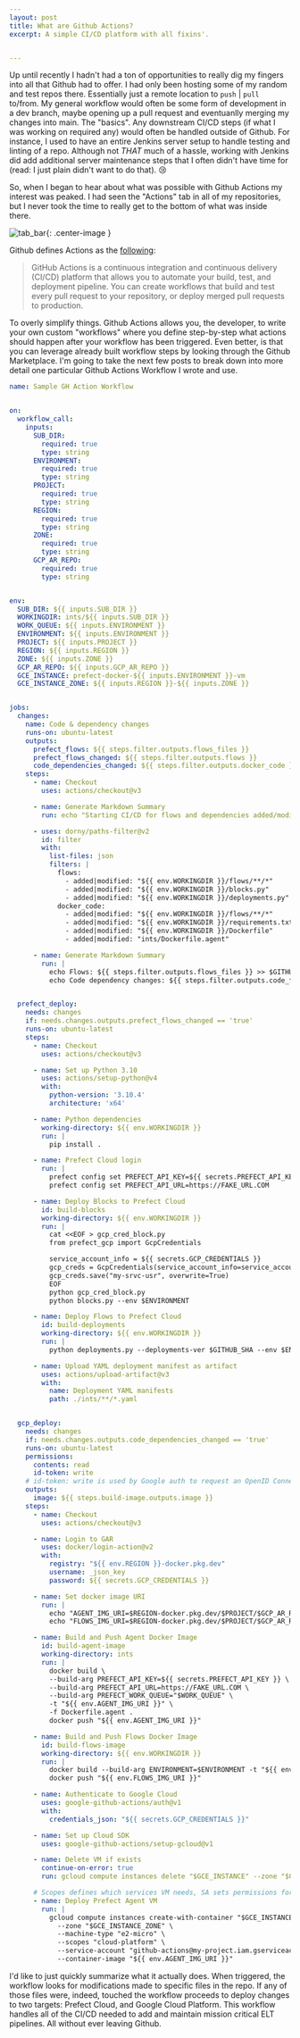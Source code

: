 ```yaml
---
layout: post
title: What are Github Actions?
excerpt: A simple CI/CD platform with all fixins'.


---
```


Up until recently I hadn't had a ton of opportunities to really dig my fingers into all that Github had to offer. I had
only been hosting some of my random and test repos there. Essentially just a remote location to `push` | `pull` to/from.
My general workflow would often be some form of development in a dev branch, maybe opening up a pull request and eventuanlly merging my changes into main.
The "basics". Any downstream CI/CD steps (if what I was working on required any) would often be handled outside of Github. For instance,
I used to have an entire Jenkins server setup to handle testing and linting of a repo. Although not *THAT* much of a hassle,
working with Jenkins did add additional server maintenance steps that I often didn't have time for (read: I just plain didn't want to do that). :cry:

So, when I began to hear about what was possible with Github Actions my interest was peaked. I had seen the "Actions" tab in all of my repositories,
but I never took the time to really get to the bottom of what was inside there.

![tab_bar]({{site.url}}/public/gh_actions/tabbar.png){: .center-image }

Github defines Actions as the [following](https://docs.github.com/en/actions/learn-github-actions/understanding-github-actions):

> GitHub Actions is a continuous integration and continuous delivery (CI/CD) platform that allows you to automate your build, test, and deployment pipeline. You can create workflows that build and test every pull request to your repository, or deploy merged pull requests to production.

To overly simplify things. Github Actions allows you, the developer, to write your own custom "workflows" where you define step-by-step what actions should
happen after your workflow has been triggered. Even better, is that you can leverage already built workflow steps by looking through the
Github Marketplace. I'm going to take the next few posts to break down into more detail one particular Github Actions Workflow I wrote and use.

```yaml
name: Sample GH Action Workflow


on:
  workflow_call:
    inputs:
      SUB_DIR:
        required: true
        type: string
      ENVIRONMENT:
        required: true
        type: string
      PROJECT:
        required: true
        type: string
      REGION:
        required: true
        type: string
      ZONE:
        required: true
        type: string
      GCP_AR_REPO:
        required: true
        type: string


env:
  SUB_DIR: ${{ inputs.SUB_DIR }}
  WORKINGDIR: ints/${{ inputs.SUB_DIR }}
  WORK_QUEUE: ${{ inputs.ENVIRONMENT }}
  ENVIRONMENT: ${{ inputs.ENVIRONMENT }}
  PROJECT: ${{ inputs.PROJECT }}
  REGION: ${{ inputs.REGION }}
  ZONE: ${{ inputs.ZONE }}
  GCP_AR_REPO: ${{ inputs.GCP_AR_REPO }}
  GCE_INSTANCE: prefect-docker-${{ inputs.ENVIRONMENT }}-vm
  GCE_INSTANCE_ZONE: ${{ inputs.REGION }}-${{ inputs.ZONE }}


jobs:
  changes:
    name: Code & dependency changes
    runs-on: ubuntu-latest
    outputs:
      prefect_flows: ${{ steps.filter.outputs.flows_files }}
      prefect_flows_changed: ${{ steps.filter.outputs.flows }}
      code_dependencies_changed: ${{ steps.filter.outputs.docker_code }}
    steps:
      - name: Checkout
        uses: actions/checkout@v3

      - name: Generate Markdown Summary
        run: echo "Starting CI/CD for flows and dependencies added/modified with commit $GITHUB_SHA" >> $GITHUB_STEP_SUMMARY

      - uses: dorny/paths-filter@v2
        id: filter
        with:
          list-files: json
          filters: |
            flows:
              - added|modified: "${{ env.WORKINGDIR }}/flows/**/*"
              - added|modified: "${{ env.WORKINGDIR }}/blocks.py"
              - added|modified: "${{ env.WORKINGDIR }}/deployments.py"
            docker_code:
              - added|modified: "${{ env.WORKINGDIR }}/flows/**/*"
              - added|modified: "${{ env.WORKINGDIR }}/requirements.txt"
              - added|modified: "${{ env.WORKINGDIR }}/Dockerfile"
              - added|modified: "ints/Dockerfile.agent"

      - name: Generate Markdown Summary
        run: |
          echo Flows: ${{ steps.filter.outputs.flows_files }} >> $GITHUB_STEP_SUMMARY
          echo Code dependency changes: ${{ steps.filter.outputs.code_files }} >> $GITHUB_STEP_SUMMARY


  prefect_deploy:
    needs: changes
    if: needs.changes.outputs.prefect_flows_changed == 'true'
    runs-on: ubuntu-latest
    steps:
      - name: Checkout
        uses: actions/checkout@v3

      - name: Set up Python 3.10
        uses: actions/setup-python@v4
        with:
          python-version: '3.10.4'
          architecture: 'x64'

      - name: Python dependencies
        working-directory: ${{ env.WORKINGDIR }}
        run: |
          pip install .

      - name: Prefect Cloud login
        run: |
          prefect config set PREFECT_API_KEY=${{ secrets.PREFECT_API_KEY }}
          prefect config set PREFECT_API_URL=https://FAKE_URL.COM

      - name: Deploy Blocks to Prefect Cloud
        id: build-blocks
        working-directory: ${{ env.WORKINGDIR }}
        run: |
          cat <<EOF > gcp_cred_block.py
          from prefect_gcp import GcpCredentials

          service_account_info = ${{ secrets.GCP_CREDENTIALS }}
          gcp_creds = GcpCredentials(service_account_info=service_account_info)
          gcp_creds.save("my-srvc-usr", overwrite=True)
          EOF
          python gcp_cred_block.py
          python blocks.py --env $ENVIRONMENT

      - name: Deploy Flows to Prefect Cloud
        id: build-deployments
        working-directory: ${{ env.WORKINGDIR }}
        run: |
          python deployments.py --deployments-ver $GITHUB_SHA --env $ENVIRONMENT

      - name: Upload YAML deployment manifest as artifact
        uses: actions/upload-artifact@v3
        with:
          name: Deployment YAML manifests
          path: ./ints/**/*.yaml


  gcp_deploy:
    needs: changes
    if: needs.changes.outputs.code_dependencies_changed == 'true'
    runs-on: ubuntu-latest
    permissions:
      contents: read
      id-token: write
    # id-token: write is used by Google auth to request an OpenID Connect JWT Token https://docs.github.com/en/actions/deployment/security-hardening-your-deployments/about-security-hardening-with-openid-connect#adding-permissions-settings
    outputs:
      image: ${{ steps.build-image.outputs.image }}
    steps:
      - name: Checkout
        uses: actions/checkout@v3

      - name: Login to GAR
        uses: docker/login-action@v2
        with:
          registry: "${{ env.REGION }}-docker.pkg.dev"
          username: _json_key
          password: ${{ secrets.GCP_CREDENTIALS }}

      - name: Set docker image URI
        run: |
          echo "AGENT_IMG_URI=$REGION-docker.pkg.dev/$PROJECT/$GCP_AR_REPO/my-project-prefect-agent-$ENVIRONMENT:latest" >> $GITHUB_ENV
          echo "FLOWS_IMG_URI=$REGION-docker.pkg.dev/$PROJECT/$GCP_AR_REPO/$SUB_DIR-flows-$ENVIRONMENT:latest" >> $GITHUB_ENV

      - name: Build and Push Agent Docker Image
        id: build-agent-image
        working-directory: ints
        run: |
          docker build \
          --build-arg PREFECT_API_KEY=${{ secrets.PREFECT_API_KEY }} \
          --build-arg PREFECT_API_URL=https://FAKE_URL.COM \
          --build-arg PREFECT_WORK_QUEUE="$WORK_QUEUE" \
          -t "${{ env.AGENT_IMG_URI }}" \
          -f Dockerfile.agent .
          docker push "${{ env.AGENT_IMG_URI }}"

      - name: Build and Push Flows Docker Image
        id: build-flows-image
        working-directory: ${{ env.WORKINGDIR }}
        run: |
          docker build --build-arg ENVIRONMENT=$ENVIRONMENT -t "${{ env.FLOWS_IMG_URI }}" .
          docker push "${{ env.FLOWS_IMG_URI }}"

      - name: Authenticate to Google Cloud
        uses: google-github-actions/auth@v1
        with:
          credentials_json: "${{ secrets.GCP_CREDENTIALS }}"

      - name: Set up Cloud SDK
        uses: google-github-actions/setup-gcloud@v1

      - name: Delete VM if exists
        continue-on-error: true
        run: gcloud compute instances delete "$GCE_INSTANCE" --zone "$GCE_INSTANCE_ZONE" --quiet

      # Scopes defines which services VM needs, SA sets permissions for those
      - name: Deploy Prefect Agent VM
        run: |
          gcloud compute instances create-with-container "$GCE_INSTANCE" \
            --zone "$GCE_INSTANCE_ZONE" \
            --machine-type "e2-micro" \
            --scopes "cloud-platform" \
            --service-account "github-actions@my-project.iam.gserviceaccount.com" \
            --container-image "${{ env.AGENT_IMG_URI }}"
```

I'd like to just quickly summarize what it actually does. When triggered, the workflow looks for modifications made to specific files in the repo.
If any of those files were, indeed, touched the workflow proceeds to deploy changes to two targets: Prefect Cloud, and Google Cloud Platform.
This workflow handles all of the CI/CD needed to add and maintain mission critical ELT pipelines. All without ever leaving Github.
